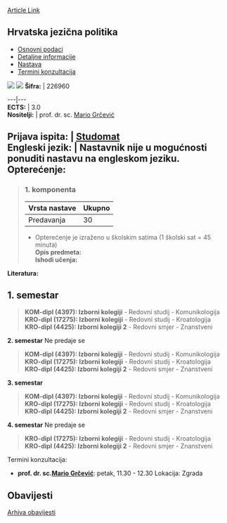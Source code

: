 [Article Link](https://www.fhs.hr/predmet/hjp)

## Hrvatska jezična politika
  * [Osnovni podaci](https://www.fhs.hr/predmet/hjp#v1id-904812_875085_1_0 "Osnovni podaci")
  * [Detaljne informacije](https://www.fhs.hr/predmet/hjp#v1id-904812_875085_1_1 "Detaljne informacije")
  * [Nastava](https://www.fhs.hr/predmet/hjp#v1id-904812_875085_1_2 "Nastava")
  * [Termini konzultacija](https://www.fhs.hr/predmet/hjp#v1id-904812_875085_1_3 "Termini konzultacija")


[![](https://www.fhs.hr/img/flags/gif/hr.gif)](https://www.fhs.hr/predmet/hjp) [![](https://www.fhs.hr/img/flags/gif/gb.gif)](https://www.fhs.hr/en/course/clp_a)
**Šifra:** |  226960  
  
---|---  
**ECTS:** |  3.0   
**Nositelji:** |  prof. dr. sc. [Mario Grčević](https://www.fhs.hr/djelatnik/mario.grcevic)   
  
**Prijava ispita:** |  [Studomat](http://www.isvu.hr/studomat)  
**Engleski jezik:** |  Nastavnik nije u mogućnosti ponuditi nastavu na engleskom jeziku.   
**Opterećenje:**  
---  
> ### 1. komponenta
> | Vrsta nastave | Ukupno  
> ---|---  
> Predavanja | 30  
> * Opterećenje je izraženo u školskim satima (1 školski sat = 45 minuta)   
**Opis predmeta:**  
> **Ishodi učenja:**  

  
**Literatura:**  

  
**1. semestar**  
---  
> **KOM-dipl (4397): Izborni kolegiji** - Redovni studij - Komunikologija  
>  **KRO-dipl (17275): Izborni kolegiji** - Redovni studij - Kroatologija  
>  **KRO-dipl (4425): Izborni kolegiji 2** - Redovni smjer - Znanstveni  
>   
  
**2. semestar** Ne predaje se  
> **KOM-dipl (4397): Izborni kolegiji** - Redovni studij - Komunikologija  
>  **KRO-dipl (17275): Izborni kolegiji** - Redovni studij - Kroatologija  
>  **KRO-dipl (4425): Izborni kolegiji 2** - Redovni smjer - Znanstveni  
>   
  
**3. semestar**  
> **KOM-dipl (4397): Izborni kolegiji** - Redovni studij - Komunikologija  
>  **KRO-dipl (17275): Izborni kolegiji** - Redovni studij - Kroatologija  
>  **KRO-dipl (4425): Izborni kolegiji 2** - Redovni smjer - Znanstveni  
>   
  
**4. semestar** Ne predaje se  
> **KRO-dipl (17275): Izborni kolegiji** - Redovni studij - Kroatologija  
>  **KRO-dipl (4425): Izborni kolegiji 2** - Redovni smjer - Znanstveni  
>   
Termini konzultacija: 
  * **prof. dr. sc.[Mario Grčević](https://www.fhs.hr/djelatnik/mario.grcevic)**: 
petak, 11.30 - 12.30
Lokacija: Zgrada 


## Obavijesti
[Arhiva obavijesti](https://www.fhs.hr/predmet/hjp?@=21g9e#news_121389 "Arhiva obavijesti")
